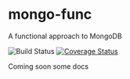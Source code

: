# mongo-func
A functional approach to MongoDB

![Build Status](https://travis-ci.org/scottie1984/mongo-func.svg?branch=master)
[![Coverage Status](https://coveralls.io/repos/scottie1984/mongo-func/badge.svg?branch=master&service=github)](https://coveralls.io/github/scottie1984/mongo-func?branch=master)

Coming soon some docs
